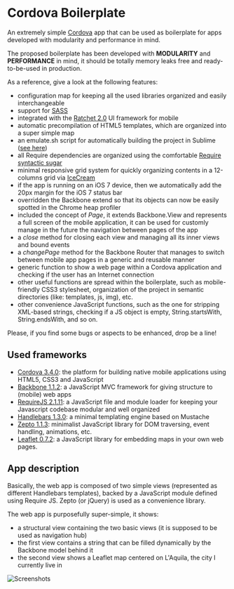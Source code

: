 Cordova Boilerplate
==================

An extremely simple [Cordova](http://cordova.apache.org/) app that can be used as boilerplate for apps developed with modularity and performance in mind.

The proposed boilerplate has been developed with **MODULARITY** and **PERFORMANCE** in mind, it should be totally memory leaks free and ready-to-be-used in production. 

As a reference, give a look at the following features:
* configuration map for keeping all the used libraries organized and easily interchangeable
* support for [SASS](http://sass-lang.com)
* integrated with the [Ratchet 2.0](https://github.com/twbs/ratchet) UI framework for mobile
* automatic precompilation of HTML5 templates, which are organized into a super simple map
* an emulate.sh script for automatically building the project in Sublime ([see here](http://www.ivanomalavolta.com/how-to-automatically-run-and-refresh-the-ripple-emulator-from-sublime-text/))
* all Require dependencies are organized using the comfortable [Require syntactic sugar](http://requirejs.org/docs/api.html#cjsmodule)
* minimal responsive grid system for quickly organizing contents in a 12-columns grid via [IceCream](http://html5-ninja.com/icecream/)
* if the app is running on an iOS 7 device, then we automatically add the 20px margin for the iOS 7 status bar
* overridden the Backbone extend so that its objects can now be easily spotted in the Chrome heap profiler
* included the concept of *Page*, it extends Backbone.View and represents a full screen of the mobile application, it can be used for customly manage in the future the navigation between pages of the app 
* a *close* method for closing each view and managing all its inner views and bound events
* a *changePage* method for the Backbone Router that manages to switch between mobile app pages in a generic and reusable manner
* generic function to show a web page within a Cordova application and checking if the user has an Internet connection
* other useful functions are spread within the boilerplate, such as mobile-friendly CSS3 stylesheet, organization of the project in semantic directories (like: templates, js, img), etc.
* other convenience JavaScript functions, such as the one for stripping XML-based strings, checking if a JS object is empty, String.startsWith, String.endsWith, and so on. 

Please, if you find some bugs or aspects to be enhanced, drop be a line!

Used frameworks
--------------

* [Cordova 3.4.0](http://cordova.apache.org/): the platform for building native mobile applications using HTML5, CSS3 and JavaScript
* [Backbone 1.1.2](http://backbonejs.org/): a JavaScript MVC framework for giving structure to (mobile) web apps
* [RequireJS 2.1.11](http://requirejs.org/): a JavaScript file and module loader for keeping your Javascript codebase modular and well organized
* [Handlebars 1.3.0](http://handlebarsjs.com/): a minimal templating engine based on Mustache
* [Zepto 1.1.3](http://zeptojs.com/): minimalist JavaScript library for DOM traversing, event handling, animations, etc.
* [Leaflet 0.7.2](http://leafletjs.com): a JavaScript library for embedding maps in your own web pages.

App description
---------------

Basically, the web app is composed of two simple views (represented as different Handlebars templates), backed by a JavaScript module defined using Require JS. Zepto (or jQuery) is used as a convenience library.

The web app is purposefully super-simple, it shows:

* a structural view containing the two basic views (it is supposed to be used as navigation hub)
* the first view contains a string that can be filled dynamically by the Backbone model behind it
* the second view shows a Leaflet map centered on L'Aquila, the city I currently live in

![Screenshots](https://pbs.twimg.com/media/Bi2w3YsIIAAluqD.jpg:large)